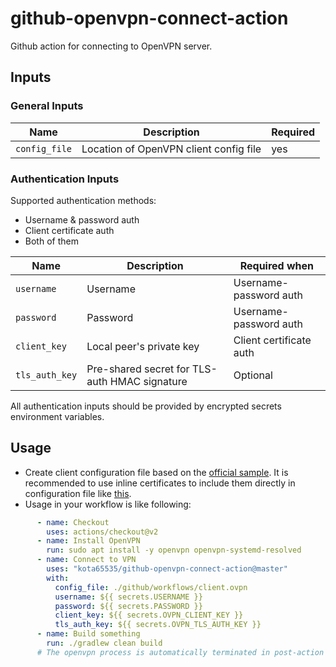 # github-openvpn-connect-action

Github action for connecting to OpenVPN server.

## Inputs

### General Inputs
| Name | Description | Required |
| --- | --- | --- | 
| `config_file` | Location of OpenVPN client config file | yes |

### Authentication Inputs

Supported authentication methods:
- Username & password auth
- Client certificate auth
- Both of them

| Name | Description | Required when | 
| --- | --- | --- | 
| `username` | Username | Username-password auth |
| `password` | Password | Username-password auth |
| `client_key` | Local peer's private key | Client certificate auth |
| `tls_auth_key` | Pre-shared secret for TLS-auth HMAC signature | Optional |

All authentication inputs should be provided by encrypted secrets environment variables.

## Usage 

- Create client configuration file based on the [official sample](https://github.com/OpenVPN/openvpn/blob/master/sample/sample-config-files/client.conf).
  It is recommended to use inline certificates to include them directly in configuration file like [this](https://github.com/kota65535/github-openvpn-connect-action/tree/master/.github/workflows/client.ovpn).
- Usage in your workflow is like following:
```yaml
      - name: Checkout
        uses: actions/checkout@v2
      - name: Install OpenVPN
        run: sudo apt install -y openvpn openvpn-systemd-resolved
      - name: Connect to VPN
        uses: "kota65535/github-openvpn-connect-action@master"
        with:
          config_file: ./github/workflows/client.ovpn
          username: ${{ secrets.USERNAME }}
          password: ${{ secrets.PASSWORD }}
          client_key: ${{ secrets.OVPN_CLIENT_KEY }}
          tls_auth_key: ${{ secrets.OVPN_TLS_AUTH_KEY }}
      - name: Build something
        run: ./gradlew clean build
      # The openvpn process is automatically terminated in post-action phase
```
